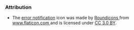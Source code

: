 ### Attribution

- <div>
    The <a href="https://www.flaticon.com/free-icon/warning_196759#term=error&page=1&position=16" target="_blank">error notification</a> icon was made by
    <a href="https://www.flaticon.com/authors/roundicons" title="Roundicons" target="_blank">
      Roundicons
    </a>
    from
    <a href="https://www.flaticon.com/" title="Flaticon" target="_blank">
      www.flaticon.com
    </a>
    and is licensed under
    <a href="http://creativecommons.org/licenses/by/3.0/" title="Creative Commons BY 3.0" target="_blank">
      CC 3.0 BY</a>.
  </div>
